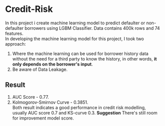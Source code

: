 # **Credit-Risk**
In this project i create machine learning model to predict defaulter or non-defaulter borrowers using LGBM Classifier. Data contains 400k rows and 74 features. <br>
In developing the machine learning model for this project, I took two approach: <br>
1. Where the machine learning can be used for borrower history data without the need for a third party to know the history, in other words, **it only depends on the borrower's input**. 
2. Be aware of Data Leakage. <br>
## **Result**
1. AUC Score - 0.77. 
2. Kolmogorov-Smirnov Curve - 0.3851. <br>
Both result indicates a good performance in credit risk modelling, usually AUC score 0.7 and KS-curve 0.3.
**Suggestion**
There's still room for improvement model score.



